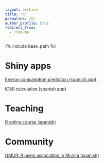 ```yaml
---
layout: archive
title: "R"
permalink: /R/
author_profile: true
redirect_from:
  - /resume
---
```


{% include base_path %}



Shiny apps
======
[Energy consumption prediction (spanish app)](http://gauss.inf.um.es:8080/predCONS/)

[IC50 calculation (spanish app)](http://gauss.inf.um.es:8080/IC50/)

Teaching
======
[R online course (spanish)](http://gauss.inf.um.es/tabular/)

Community
======
[UMUR: R users association in Murcia (spanish)](http://gauss.inf.um.es/umur/)
